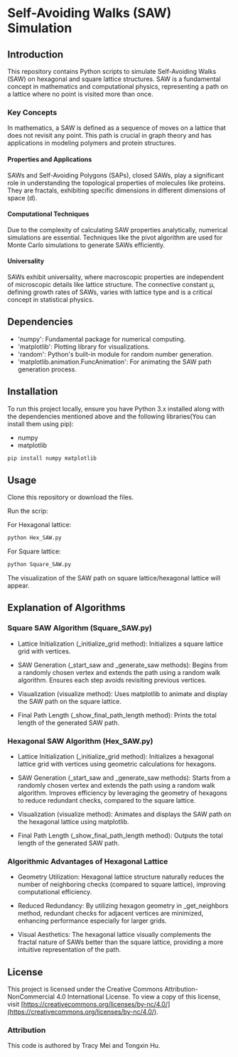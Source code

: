 # Self-Avoiding Walks (SAW) Simulation

## Introduction
This repository contains Python scripts to simulate Self-Avoiding Walks (SAW) on hexagonal and square lattice structures. SAW is a fundamental concept in mathematics and computational physics, representing a path on a lattice where no point is visited more than once.

### Key Concepts
In mathematics, a SAW is defined as a sequence of moves on a lattice that does not revisit any point. This path is crucial in graph theory and has applications in modeling polymers and protein structures.

#### Properties and Applications
SAWs and Self-Avoiding Polygons (SAPs), closed SAWs, play a significant role in understanding the topological properties of molecules like proteins. They are fractals, exhibiting specific dimensions in different dimensions of space (d).

#### Computational Techniques
Due to the complexity of calculating SAW properties analytically, numerical simulations are essential. Techniques like the pivot algorithm are used for Monte Carlo simulations to generate SAWs efficiently.

#### Universality
SAWs exhibit universality, where macroscopic properties are independent of microscopic details like lattice structure. The connective constant μ, defining growth rates of SAWs, varies with lattice type and is a critical concept in statistical physics.

## Dependencies
- 'numpy': Fundamental package for numerical computing.
- 'matplotlib': Plotting library for visualizations.
- 'random': Python's built-in module for random number generation.
- 'matplotlib.animation.FuncAnimation': For animating the SAW path generation process.

## Installation
To run this project locally, ensure you have Python 3.x installed along with the dependencies mentioned above and the following libraries(You can install them using pip):

- numpy
- matplotlib

```bash
pip install numpy matplotlib
```

## Usage
Clone this repository or download the files.

Run the scrip:

For Hexagonal lattice:
```bash
python Hex_SAW.py
```
For Square lattice:
```bash
python Square_SAW.py
```

The visualization of the SAW path on square lattice/hexagonal lattice will appear.

## Explanation of Algorithms
### Square SAW Algorithm (Square_SAW.py)
- Lattice Initialization (_initialize_grid method): Initializes a square lattice grid with vertices.

- SAW Generation (_start_saw and _generate_saw methods): Begins from a randomly chosen vertex and extends the path using a random walk algorithm. Ensures each step avoids revisiting previous vertices.

- Visualization (visualize method): Uses matplotlib to animate and display the SAW path on the square lattice.

- Final Path Length (_show_final_path_length method): Prints the total length of the generated SAW path.

### Hexagonal SAW Algorithm (Hex_SAW.py)
- Lattice Initialization (_initialize_grid method): Initializes a hexagonal lattice grid with vertices using geometric calculations for hexagons.

- SAW Generation (_start_saw and _generate_saw methods): Starts from a randomly chosen vertex and extends the path using a random walk algorithm. Improves efficiency by leveraging the geometry of hexagons to reduce redundant checks, compared to the square lattice.

- Visualization (visualize method): Animates and displays the SAW path on the hexagonal lattice using matplotlib.

- Final Path Length (_show_final_path_length method): Outputs the total length of the generated SAW path.

### Algorithmic Advantages of Hexagonal Lattice
- Geometry Utilization: Hexagonal lattice structure naturally reduces the number of neighboring checks (compared to square lattice), improving computational efficiency.

- Reduced Redundancy: By utilizing hexagon geometry in _get_neighbors method, redundant checks for adjacent vertices are minimized, enhancing performance especially for larger grids.

- Visual Aesthetics: The hexagonal lattice visually complements the fractal nature of SAWs better than the square lattice, providing a more intuitive representation of the path.

## License

This project is licensed under the Creative Commons Attribution-NonCommercial 4.0 International License. To view a copy of this license, visit [https://creativecommons.org/licenses/by-nc/4.0/](https://creativecommons.org/licenses/by-nc/4.0/).

### Attribution

This code is authored by Tracy Mei and Tongxin Hu.
